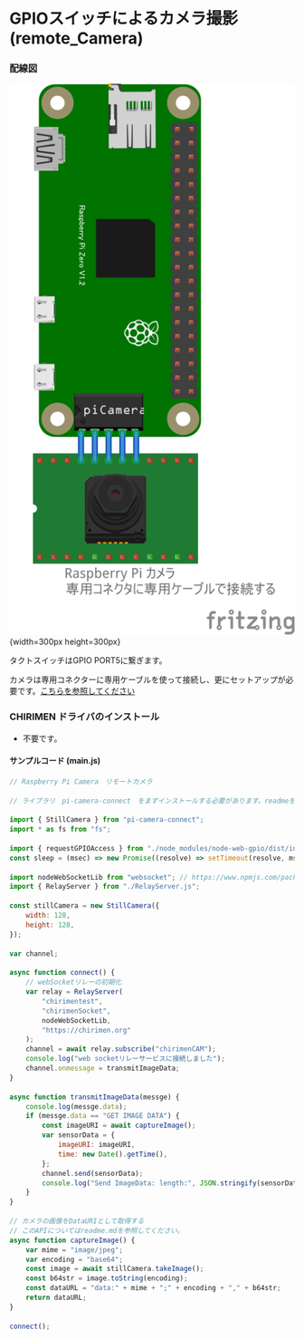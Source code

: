 # GPIOスイッチによるカメラ撮影 (remote_Camera)

### 配線図

![配線図](./PiZero_remote_camera.png "schematic"){width=300px height=300px}

タクトスイッチはGPIO PORT5に繋ぎます。

カメラは専用コネクターに専用ケーブルを使って接続し、更にセットアップが必要です。[こちらを参照してください](../gpio-camera/readme.md)

### CHIRIMEN ドライバのインストール

- 不要です。

#### サンプルコード (main.js)

```javascript
// Raspberry Pi Camera　リモートカメラ

// ライブラリ　pi-camera-connect　をまずインストールする必要があります。readmeを参照してください。

import { StillCamera } from "pi-camera-connect";
import * as fs from "fs";

import { requestGPIOAccess } from "./node_modules/node-web-gpio/dist/index.js";
const sleep = (msec) => new Promise((resolve) => setTimeout(resolve, msec));

import nodeWebSocketLib from "websocket"; // https://www.npmjs.com/package/websocket
import { RelayServer } from "./RelayServer.js";

const stillCamera = new StillCamera({
	width: 128,
	height: 128,
});

var channel;

async function connect() {
	// webSocketリレーの初期化
	var relay = RelayServer(
		"chirimentest",
		"chirimenSocket",
		nodeWebSocketLib,
		"https://chirimen.org"
	);
	channel = await relay.subscribe("chirimenCAM");
	console.log("web socketリレーサービスに接続しました");
	channel.onmessage = transmitImageData;
}

async function transmitImageData(messge) {
	console.log(messge.data);
	if (messge.data == "GET IMAGE DATA") {
		const imageURI = await captureImage();
		var sensorData = {
			imageURI: imageURI,
			time: new Date().getTime(),
		};
		channel.send(sensorData);
		console.log("Send ImageData: length:", JSON.stringify(sensorData).length);
	}
}

// カメラの画像をDataURIとして取得する
// このAPIについてはreadme.mdを参照してください。
async function captureImage() {
	var mime = "image/jpeg";
	var encoding = "base64";
	const image = await stillCamera.takeImage();
	const b64str = image.toString(encoding);
	const dataURL = "data:" + mime + ";" + encoding + "," + b64str;
	return dataURL;
}

connect();
```
